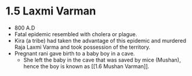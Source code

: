 # 1.5 Laxmi Varman
* 800 A.D
* Fatal epidemic resembled with cholera or plague.
* Kira (a tribe) had taken the advantage of this epidemic and murdered Raja Laxmi Varma and took possession of the territory.
* Pregnant rani gave birth to a baby boy in a cave.
    * She left the baby in the cave that was saved by mice (Mushan), hence the boy is known as [[1.6 Mushan Varman]].